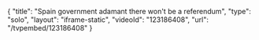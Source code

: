 {
    "title": "Spain government adamant there won't be a referendum",
    "type": "solo",
    "layout": "iframe-static",
    "videoId": "123186408",
    "url": "\/tvpembed\/123186408"
}